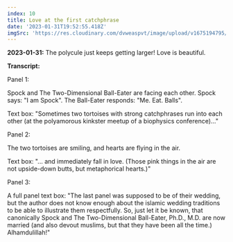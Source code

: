 ```yaml
---
index: 10
title: Love at the first catchphrase
date: '2023-01-31T19:52:55.418Z'
imgSrc: 'https://res.cloudinary.com/dvweaspvt/image/upload/v1675194795/10_tvxerw.png'
---
```


**2023-01-31:** The polycule just keeps getting larger! Love is beautiful.

**Transcript:**

Panel 1:

Spock and The Two-Dimensional Ball-Eater are facing each other. Spock says: "I am Spock". The Ball-Eater responds: "Me. Eat. Balls".

Text box: "Sometimes two tortoises with strong catchphrases run into each other (at the polyamorous kinkster meetup of a biophysics conference)..."

Panel 2:

The two tortoises are smiling, and hearts are flying in the air.

Text box: "... and immediately fall in love. (Those pink things in the air are not upside-down butts, but metaphorical hearts.)"

Panel 3:

A full panel text box: "The last panel was supposed to be of their wedding, but the author does not know enough about the islamic wedding traditions to be able to illustrate them respectfully. So, just let it be known, that canonically Spock and The Two-Dimensional Ball-Eater, Ph.D., M.D. are now married (and also devout muslims, but that they have been all the time.) Alhamdulillah!"
